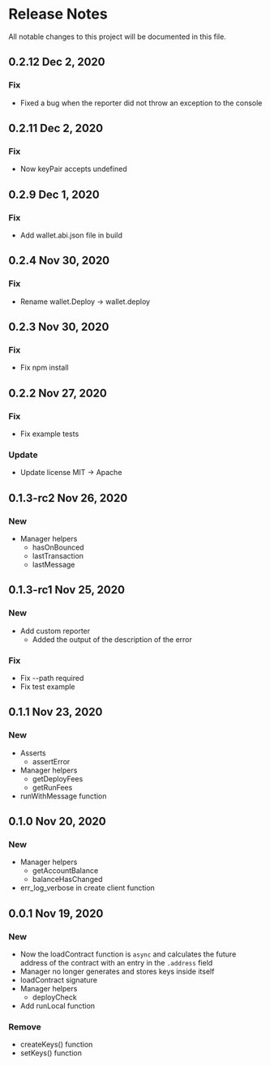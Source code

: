 # Release Notes

All notable changes to this project will be documented in this file.

## 0.2.12 Dec 2, 2020

### Fix

- Fixed a bug when the reporter did not throw an exception to the console

## 0.2.11 Dec 2, 2020

### Fix

- Now keyPair accepts undefined

## 0.2.9 Dec 1, 2020

### Fix

- Add wallet.abi.json file in build

## 0.2.4 Nov 30, 2020

### Fix

- Rename wallet.Deploy -> wallet.deploy

## 0.2.3 Nov 30, 2020

### Fix

- Fix npm install

## 0.2.2 Nov 27, 2020

### Fix

- Fix example tests

### Update

- Update license MIT -> Apache

## 0.1.3-rc2 Nov 26, 2020

### New

- Manager helpers
  - hasOnBounced
  - lastTransaction
  - lastMessage

## 0.1.3-rc1 Nov 25, 2020

### New

- Add custom reporter
  - Added the output of the description of the error

### Fix

- Fix --path required
- Fix test example

## 0.1.1 Nov 23, 2020

### New

- Asserts
  - assertError
- Manager helpers
  - getDeployFees
  - getRunFees
- runWithMessage function

## 0.1.0 Nov 20, 2020

### New

- Manager helpers
  - getAccountBalance
  - balanceHasChanged
- err_log_verbose in create client function

## 0.0.1 Nov 19, 2020

### New

- Now the loadContract function is `async` and calculates the future address of the contract with an entry in the `.address` field
- Manager no longer generates and stores keys inside itself
- loadContract signature
- Manager helpers
  - deployCheck
- Add runLocal function

### Remove

- createKeys() function
- setKeys() function
